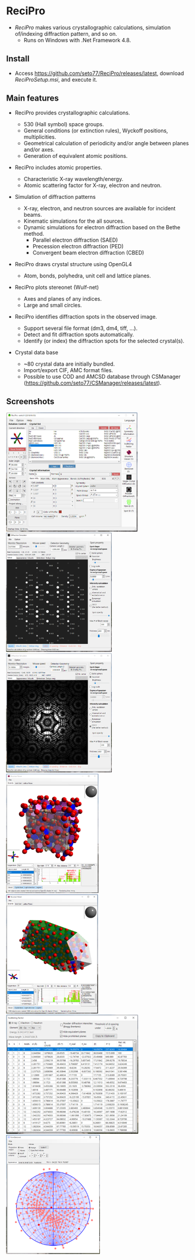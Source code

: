 # ReciPro
* *ReciPro* makes various crystallographic calculations, simulation of/indexing diffraction pattern, and so on.
  * Runs on Windows with .Net Framework 4.8.

## Install
* Access https://github.com/seto77/ReciPro/releases/latest, download *ReciProSetup.msi*, and execute it.

## Main features
* ReciPro provides crystallographic calculations.
  * 530 (Hall symbol) space groups.
  * General conditions (or extinction rules), Wyckoff positions, multiplicities.  
  * Geometrical calculation of periodicity and/or angle between planes and/or axes.
  * Generation of equivalent atomic positions.

* ReciPro includes atomic properties.
  * Characteristic X-ray wavelength/energy.
  * Atomic scattering factor for X-ray, electron and neutron.
  
* Simulation of diffraction patterns
  * X-ray, electron, and neutron sources are available for incident beams.
  * Kinematic simulations for the all sources.
  * Dynamic simulations for electron diffraction based on the Bethe method.
    * Parallel electron diffraction (SAED)
    * Precession electron diffraction (PED)
    * Convergent beam electron diffraction (CBED)
  
* ReciPro draws crystal structure using OpenGL4
  * Atom, bonds, polyhedra, unit cell and lattice planes.
  
* ReciPro plots stereonet (Wulf-net)
  * Axes and planes of any indices.
  * Large and small circles.
  
* ReciPro identifies diffraction spots in the observed image.
  * Support several file format (dm3, dm4, tiff, …).
  * Detect and fit diffraction spots automatically.
  * Identify (or index) the diffraction spots for the selected crystal(s).
  
* Crystal data base
  * ~80 crystal data are initially bundled. 
  * Import/export CIF, AMC format files.
  * Possible to use COD and AMCSD database through CSManager (https://github.com/seto77/CSManager/releases/latest). 

## Screenshots
<img src="Screenshots/Main.png" height="320px">  <img src="Screenshots/DiffractionSimulator1.png" height="320px">　<img src="Screenshots/DiffractionSimulator2.png" height="320px">　<img src="Screenshots/StructureViewer1.png" height="320px">　<img src="Screenshots/StructureViewer2.png" height="320px"> <img src="Screenshots/ScatteringFactors.png" height="320px"> <img src="Screenshots/Stereonet.png" height="320px">
